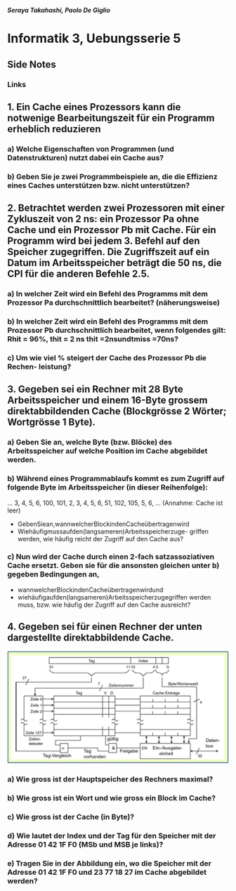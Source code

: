 ***Seraya Takahashi, Paolo De Giglio***

# Informatik 3, Uebungsserie 5

## Side Notes
### Links

## 1. Ein Cache eines Prozessors kann die notwenige Bearbeitungszeit für ein Programm erheblich reduzieren
### a) Welche Eigenschaften von Programmen (und Datenstrukturen) nutzt dabei ein Cache aus?
### b) Geben Sie je zwei Programmbeispiele an, die die Effizienz eines Caches unterstützen bzw. nicht unterstützen?

## 2. Betrachtet werden zwei Prozessoren mit einer Zykluszeit von 2 ns: ein Prozessor Pa ohne Cache und ein Prozessor Pb mit Cache. Für ein Programm wird bei jedem 3. Befehl auf den Speicher zugegriffen. Die Zugriffszeit auf ein Datum im Arbeitsspeicher beträgt die 50 ns, die CPI für die anderen Befehle 2.5.
### a) In welcher Zeit wird ein Befehl des Programms mit dem Prozessor Pa durchschnittlich bearbeitet? (näherungsweise)
### b) In welcher Zeit wird ein Befehl des Programms mit dem Prozessor Pb durchschnittlich bearbeitet, wenn folgendes gilt: Rhit = 96%, thit = 2 ns thit =2nsundtmiss =70ns?
### c) Um wie viel % steigert der Cache des Prozessor Pb die Rechen- leistung?

## 3. Gegeben sei ein Rechner mit 28 Byte Arbeitsspeicher und einem 16-Byte grossem direktabbildenden Cache (Blockgrösse 2 Wörter; Wortgrösse 1 Byte).
### a) Geben Sie an, welche Byte (bzw. Blöcke) des Arbeitsspeicher auf welche Position im Cache abgebildet werden.
### b) Während eines Programmablaufs kommt es zum Zugriff auf folgende Byte im Arbeitsspeicher (in dieser Reihenfolge):
... 3, 4, 5, 6, 100, 101, 2, 3, 4, 5, 6, 51, 102, 105, 5, 6, ...
(Annahme: Cache ist leer)
- GebenSiean,wannwelcherBlockindenCacheübertragenwird
- Wiehäufigmussaufden(langsameren)Arbeitsspeicherzuge- griffen werden, wie häufig reicht der Zugriff auf den Cache aus?
### c) Nun wird der Cache durch einen 2-fach satzassoziativen Cache ersetzt. Geben sie für die ansonsten gleichen unter b) gegeben Bedingungen an,
- wannwelcherBlockindenCacheübertragenwirdund
- wiehäufigaufden(langsameren)Arbeitsspeicherzugegriffen
werden muss, bzw. wie häufig der Zugriff auf den Cache ausreicht?

## 4. Gegeben sei für einen Rechner der unten dargestellte direktabbildende Cache.
![](05_Uebung.04.png "")
### a) Wie gross ist der Hauptspeicher des Rechners maximal?
### b) Wie gross ist ein Wort und wie gross ein Block im Cache?
### c) Wie gross ist der Cache (in Byte)?
### d) Wie lautet der Index und der Tag für den Speicher mit der Adresse 01 42 1F F0 (MSb und MSB je links)?
### e) Tragen Sie in der Abbildung ein, wo die Speicher mit der Adresse 01 42 1F F0 und 23 77 18 27 im Cache abgebildet werden?
